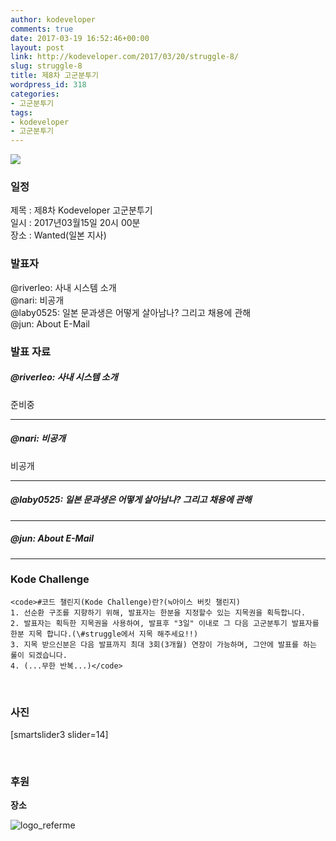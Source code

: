 ```yaml
---
author: kodeveloper
comments: true
date: 2017-03-19 16:52:46+00:00
layout: post
link: http://kodeveloper.com/2017/03/20/struggle-8/
slug: struggle-8
title: 제8차 고군분투기
wordpress_id: 318
categories:
- 고군분투기
tags:
- kodeveloper
- 고군분투기
---
```


![](http://kodeveloper.com/wp-content/uploads/2017/03/00.png)

### 일정

제목 : 제8차 Kodeveloper 고군분투기  
일시 : 2017년03월15일 20시 00분  
장소 : Wanted(일본 지사)

### 발표자

@riverleo: 사내 시스템 소개  
@nari: 비공개  
@laby0525: 일본 문과생은 어떻게 살아남나? 그리고 채용에 관해   
@jun: About E-Mail

### 발표 자료

##### @riverleo: 사내 시스템 소개

준비중

* * *

##### @nari: 비공개

비공개

* * *

##### @laby0525: 일본 문과생은 어떻게 살아남나? 그리고 채용에 관해

* * *

##### @jun: About E-Mail

* * *

### Kode Challenge
    
    <code>#코드 챌린지(Kode Challenge)란?(≒아이스 버킷 챌린지)
    1. 선순환 구조를 지향하기 위해, 발표자는 한분을 지정할수 있는 지목권을 획득합니다.
    2. 발표자는 획득한 지목권을 사용하여, 발표후 "3일" 이내로 그 다음 고군분투기 발표자를 한분 지목 합니다.(\#struggle에서 지목 해주세요!!)
    3. 지목 받으신분은 다음 발표까지 최대 3회(3개월) 연장이 가능하며, 그안에 발표를 하는 룰이 되겠습니다.
    4. (...무한 반복...)</code>

 

### 사진

[smartslider3 slider=14]

 

### 후원

**장소**

![logo_referme](http://kodeveloper.com/wp-content/uploads/2017/03/logo_referme-300x300.png)
